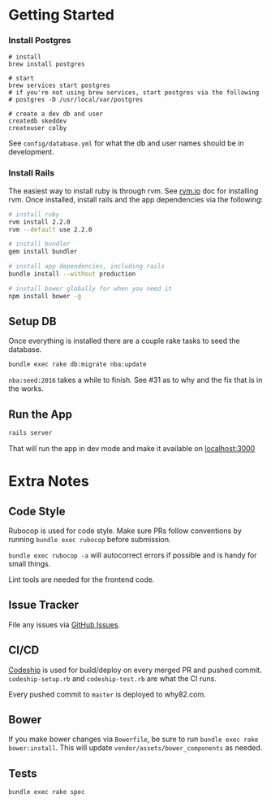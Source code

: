 # Getting Started

### Install Postgres

```
# install
brew install postgres

# start
brew services start postgres
# if you're not using brew services, start postgres via the following
# postgres -D /usr/local/var/postgres

# create a dev db and user
createdb skeddev
createuser colby
```

See `config/database.yml` for what the db and user names should be in development.

### Install Rails

The easiest way to install ruby is through rvm. See [rvm.io](http://rvm.io) doc for installing rvm.
Once installed, install rails and the app dependencies via the following:

```bash
# install ruby
rvm install 2.2.0
rvm --default use 2.2.0

# install bundler
gem install bundler

# install app dependencies, including rails
bundle install --without production

# install bower globally for when you need it
npm install bower -g
```

## Setup DB

Once everything is installed there are a couple rake tasks to seed the database.

```bash
bundle exec rake db:migrate nba:update
```

`nba:seed:2016` takes a while to finish. See #31 as to why and the fix that is in the works.

## Run the App

```bash
rails server
```

That will run the app in dev mode and make it available on [localhost:3000](http://localhost:3000)

# Extra Notes

## Code Style
Rubocop is used for code style. Make sure PRs follow conventions by 
running `bundle exec rubocop` before submission.

`bundle exec rubocop -a` will autocorrect errors if possible and is handy for small things.

Lint tools are needed for the frontend code.

## Issue Tracker
File any issues via [GitHub Issues](https://github.com/colbywhite/why82/issues).

## CI/CD
[Codeship](https://codeship.com/projects/99538) is used for build/deploy on every merged PR and pushed commit. `codeship-setup.rb`
and `codeship-test.rb` are what the CI runs.

Every pushed commit to `master` is deployed to why82.com.

## Bower
If you make bower changes via `Bowerfile`, be sure to run `bundle exec rake bower:install`. 
This will update `vendor/assets/bower_components` as needed.

## Tests

```bash
bundle exec rake spec
```
